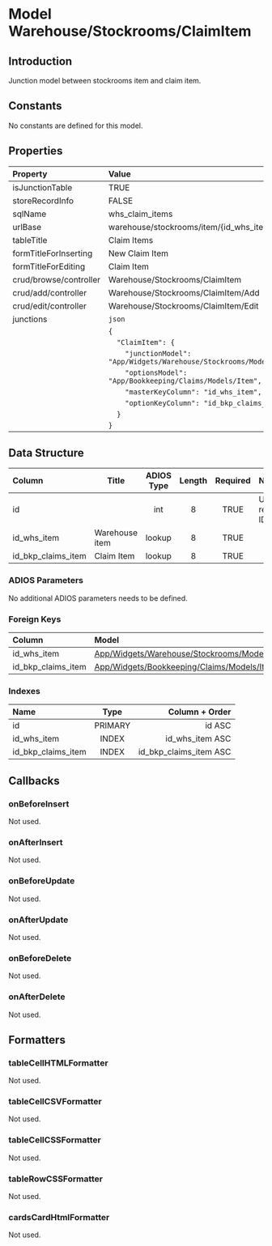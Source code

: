 # Model Warehouse/Stockrooms/ClaimItem

## Introduction

Junction model between stockrooms item and claim item.

## Constants

No constants are defined for this model.

## Properties
| Property               | Value                                                                       |
| :--------------------- | :-------------------------------------------------------------------------- |
| isJunctionTable        | TRUE                                                                        |
| storeRecordInfo        | FALSE                                                                       |
| sqlName                | whs_claim_items                                                             |
| urlBase                | warehouse/stockrooms/item/{id_whs_item}/claim-items                         |
| tableTitle             | Claim Items                                                                 |
| formTitleForInserting  | New Claim Item                                                              |
| formTitleForEditing    | Claim Item                                                                  |
| crud/browse/controller | Warehouse/Stockrooms/ClaimItem                                              |
| crud/add/controller    | Warehouse/Stockrooms/ClaimItem/Add                                          |
| crud/edit/controller   | Warehouse/Stockrooms/ClaimItem/Edit                                         |
| junctions              | `json`                                                                      |
|                        | `{`                                                                         |
|                        | `  "ClaimItem": {`                                                          |
|                        | `    "junctionModel": "App/Widgets/Warehouse/Stockrooms/Models/ClaimItem",` |
|                        | `    "optionsModel": "App/Bookkeeping/Claims/Models/Item",`                 |
|                        | `    "masterKeyColumn": "id_whs_item",`                                     |
|                        | `    "optionKeyColumn": "id_bkp_claims_item",`                              |
|                        | `  }`                                                                       |
|                        | `}`                                                                         |

## Data Structure

| Column             | Title          | ADIOS Type | Length | Required | Notes            |
| :----------------- | -------------- | :--------: | :----: | :------: | :--------------- |
| id                 |                |    int     |   8    |   TRUE   | Unique record ID |
| id_whs_item        | Warehouse item |   lookup   |   8    |   TRUE   |                  |
| id_bkp_claims_item | Claim Item     |   lookup   |   8    |   TRUE   |                  |

### ADIOS Parameters

No additional ADIOS parameters needs to be defined.

### Foreign Keys

| Column             | Model                                                                                    | Relation | OnUpdate | OnDelete |
| :----------------- | :--------------------------------------------------------------------------------------- | :------: | -------- | -------- |
| id_whs_item        | [App/Widgets/Warehouse/Stockrooms/Models/Item](./Item.md)                                |   1:N    | Cascade  | Restrict |
| id_bkp_claims_item | [App/Widgets/Bookkeeping/Claims/Models/Item](../../../Bookkeeping/Claims/Models/Item.md) |   1:N    | Cascade  | Cascade  |


### Indexes

| Name               |  Type   |         Column + Order |
| :----------------- | :-----: | ---------------------: |
| id                 | PRIMARY |                 id ASC |
| id_whs_item        |  INDEX  |        id_whs_item ASC |
| id_bkp_claims_item |  INDEX  | id_bkp_claims_item ASC |

## Callbacks

### onBeforeInsert

Not used.

### onAfterInsert

Not used.

### onBeforeUpdate

Not used.

### onAfterUpdate

Not used.

### onBeforeDelete

Not used.

### onAfterDelete

Not used.

## Formatters

### tableCellHTMLFormatter

Not used.

### tableCellCSVFormatter

Not used.

### tableCellCSSFormatter

Not used.

### tableRowCSSFormatter

Not used.

### cardsCardHtmlFormatter

Not used.
